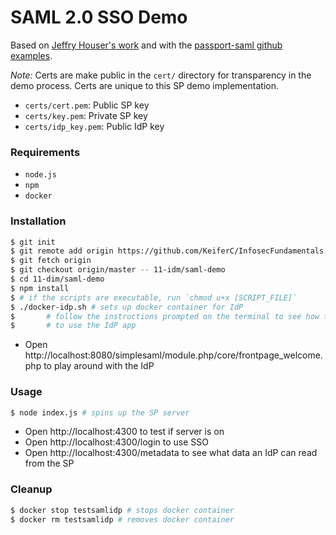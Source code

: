 # SAML 2.0 SSO Demo

Based on [Jeffry Houser's work](https://medium.com/disney-streaming/setup-a-single-sign-on-saml-test-environment-with-docker-and-nodejs-c53fc1a984c9)
and with the [passport-saml github examples](https://github.com/bergie/passport-saml).

*Note:* Certs are make public in the `cert/` directory for transparency in the
demo process. Certs are unique to this SP demo implementation.

- `certs/cert.pem`: Public SP key
- `certs/key.pem`: Private SP key
- `certs/idp_key.pem`: Public IdP key

### Requirements

- `node.js`
- `npm`
- `docker`

### Installation
```sh
$ git init
$ git remote add origin https://github.com/KeiferC/InfosecFundamentals.git
$ git fetch origin
$ git checkout origin/master -- 11-idm/saml-demo
$ cd 11-dim/saml-demo
$ npm install
$ # if the scripts are executable, run `chmod u+x [SCRIPT_FILE]`
$ ./docker-idp.sh # sets up docker container for IdP
$       # follow the instructions prompted on the terminal to see how to
$       # to use the IdP app
```

- Open http://localhost:8080/simplesaml/module.php/core/frontpage_welcome.php to
  play around with the IdP

### Usage
```sh
$ node index.js # spins up the SP server
```

- Open http://localhost:4300 to test if server is on
- Open http://localhost:4300/login to use SSO
- Open http://localhost:4300/metadata to see what data an IdP can read
  from the SP

### Cleanup
```sh
$ docker stop testsamlidp # stops docker container
$ docker rm testsamlidp # removes docker container
```

